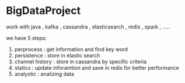 # BigDataProject
work with java , kafka , cassandra , elasticsearch , redis , spark , .....

we have 5 steps:
1) perprocess : get information and find key word
2) persistence : store in elastic search
3) channel history : store in cassandra by specific criteria
4) statics : update inforamtion and save in redis for better performance
5) analystic : analizing data
